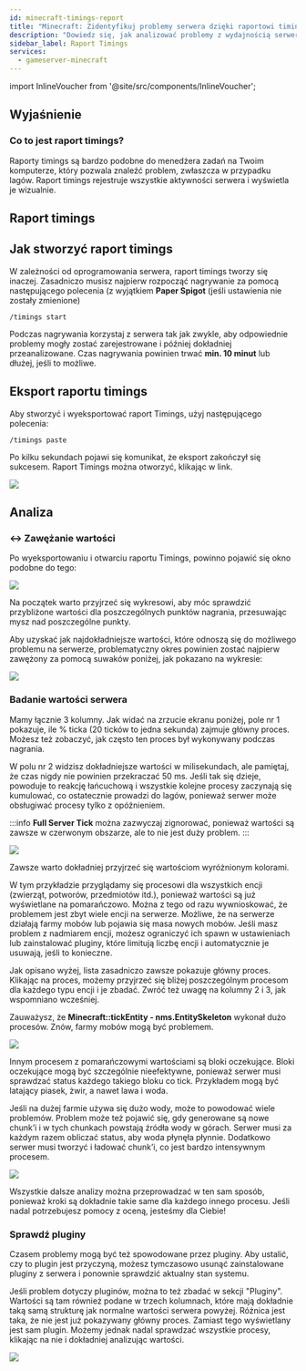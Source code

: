 ```yaml
---
id: minecraft-timings-report
title: "Minecraft: Zidentyfikuj problemy serwera dzięki raportowi timings"
description: "Dowiedz się, jak analizować problemy z wydajnością serwera za pomocą raportów timings, aby wykryć lagi i zoptymalizować swój serwer → Sprawdź teraz"
sidebar_label: Raport Timings
services:
  - gameserver-minecraft
---
```


import InlineVoucher from '@site/src/components/InlineVoucher';

<InlineVoucher />

## Wyjaśnienie

### Co to jest raport timings?

Raporty timings są bardzo podobne do menedżera zadań na Twoim komputerze, który pozwala znaleźć problem, zwłaszcza w przypadku lagów. Raport timings rejestruje wszystkie aktywności serwera i wyświetla je wizualnie.

## Raport timings

## Jak stworzyć raport timings

W zależności od oprogramowania serwera, raport timings tworzy się inaczej. Zasadniczo musisz najpierw rozpocząć nagrywanie za pomocą następującego polecenia (z wyjątkiem **Paper Spigot** (jeśli ustawienia nie zostały zmienione)

`/timings start`

Podczas nagrywania korzystaj z serwera tak jak zwykle, aby odpowiednie problemy mogły zostać zarejestrowane i później dokładniej przeanalizowane. Czas nagrywania powinien trwać **min. 10 minut** lub dłużej, jeśli to możliwe.

## Eksport raportu timings

Aby stworzyć i wyeksportować raport Timings, użyj następującego polecenia:

`/timings paste`

Po kilku sekundach pojawi się komunikat, że eksport zakończył się sukcesem. Raport Timings można otworzyć, klikając w link.

![](https://screensaver01.zap-hosting.com/index.php/s/wpmB2jr2XCibHtY/preview)

## Analiza

### ↔️ Zawężanie wartości

Po wyeksportowaniu i otwarciu raportu Timings, powinno pojawić się okno podobne do tego:

![](https://screensaver01.zap-hosting.com/index.php/s/9xMMtpr2jePk7B5/preview)

Na początek warto przyjrzeć się wykresowi, aby móc sprawdzić przybliżone wartości dla poszczególnych punktów nagrania, przesuwając mysz nad poszczególne punkty.

Aby uzyskać jak najdokładniejsze wartości, które odnoszą się do możliwego problemu na serwerze, problematyczny okres powinien zostać najpierw zawężony za pomocą suwaków poniżej, jak pokazano na wykresie:

![](https://screensaver01.zap-hosting.com/index.php/s/yfkbfqJdcQwbsiB/preview)

### Badanie wartości serwera

Mamy łącznie 3 kolumny. Jak widać na zrzucie ekranu poniżej, pole nr 1 pokazuje, ile % ticka (20 ticków to jedna sekunda) zajmuje główny proces. Możesz też zobaczyć, jak często ten proces był wykonywany podczas nagrania.

W polu nr 2 widzisz dokładniejsze wartości w milisekundach, ale pamiętaj, że czas nigdy nie powinien przekraczać 50 ms. Jeśli tak się dzieje, powoduje to reakcję łańcuchową i wszystkie kolejne procesy zaczynają się kumulować, co ostatecznie prowadzi do lagów, ponieważ serwer może obsługiwać procesy tylko z opóźnieniem.

:::info
**Full Server Tick** można zazwyczaj zignorować, ponieważ wartości są zawsze w czerwonym obszarze, ale to nie jest duży problem.
:::

![](https://screensaver01.zap-hosting.com/index.php/s/gLkFeTek6yR5tME/preview)

Zawsze warto dokładniej przyjrzeć się wartościom wyróżnionym kolorami.

W tym przykładzie przyglądamy się procesowi dla wszystkich encji (zwierząt, potworów, przedmiotów itd.), ponieważ wartości są już wyświetlane na pomarańczowo. Można z tego od razu wywnioskować, że problemem jest zbyt wiele encji na serwerze. Możliwe, że na serwerze działają farmy mobów lub pojawia się masa nowych mobów. Jeśli masz problem z nadmiarem encji, możesz ograniczyć ich spawn w ustawieniach lub zainstalować pluginy, które limitują liczbę encji i automatycznie je usuwają, jeśli to konieczne.

Jak opisano wyżej, lista zasadniczo zawsze pokazuje główny proces. Klikając na proces, możemy przyjrzeć się bliżej poszczególnym procesom dla każdego typu encji i je zbadać. Zwróć też uwagę na kolumny 2 i 3, jak wspomniano wcześniej.

Zauważysz, że **Minecraft::tickEntity - nms.EntitySkeleton** wykonał dużo procesów. Znów, farmy mobów mogą być problemem.

![](https://screensaver01.zap-hosting.com/index.php/s/fZzeemocpsNfxXL/preview)

Innym procesem z pomarańczowymi wartościami są bloki oczekujące. Bloki oczekujące mogą być szczególnie nieefektywne, ponieważ serwer musi sprawdzać status każdego takiego bloku co tick. Przykładem mogą być latający piasek, żwir, a nawet lawa i woda.

Jeśli na dużej farmie używa się dużo wody, może to powodować wiele problemów. Problem może też pojawić się, gdy generowane są nowe chunk’i i w tych chunkach powstają źródła wody w górach. Serwer musi za każdym razem obliczać status, aby woda płynęła płynnie. Dodatkowo serwer musi tworzyć i ładować chunk’i, co jest bardzo intensywnym procesem.

![](https://screensaver01.zap-hosting.com/index.php/s/GWz98fTiknCkWZW)

Wszystkie dalsze analizy można przeprowadzać w ten sam sposób, ponieważ kroki są dokładnie takie same dla każdego innego procesu. Jeśli nadal potrzebujesz pomocy z oceną, jesteśmy dla Ciebie!

### Sprawdź pluginy

Czasem problemy mogą być też spowodowane przez pluginy. Aby ustalić, czy to plugin jest przyczyną, możesz tymczasowo usunąć zainstalowane pluginy z serwera i ponownie sprawdzić aktualny stan systemu.

Jeśli problem dotyczy pluginów, można to też zbadać w sekcji "Pluginy". Wartości są tam również podane w trzech kolumnach, które mają dokładnie taką samą strukturę jak normalne wartości serwera powyżej. Różnica jest taka, że nie jest już pokazywany główny proces. Zamiast tego wyświetlany jest sam plugin. Możemy jednak nadal sprawdzać wszystkie procesy, klikając na nie i dokładniej analizując wartości.

![](https://screensaver01.zap-hosting.com/index.php/s/CzitKykWC2dzExD)

<InlineVoucher />